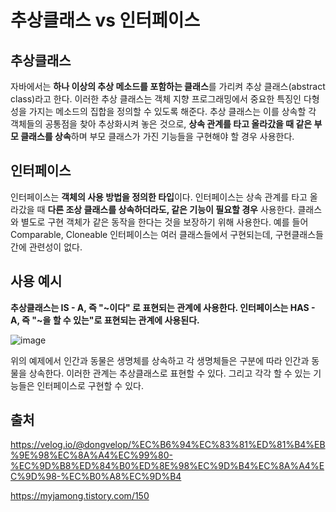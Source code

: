 # 추상클래스 vs 인터페이스


## 추상클래스
자바에서는 **하나 이상의 추상 메소드를 포함하는 클래스**를 가리켜 추상 클래스(abstract class)라고 한다. 이러한 추상 클래스는 객체 지향 프로그래밍에서 중요한 특징인 다형성을 가지는 메소드의 집합을 정의할 수 있도록 해준다. 추상 클래스는 이를 상속할 각 객체들의 공통점을 찾아 추상화시켜 놓은 것으로, **상속 관계를 타고 올라갔을 때 같은 부모 클래스를 상속**하며 부모 클래스가 가진 기능들을 구현해야 할 경우 사용한다.

## 인터페이스
인터페이스는 **객체의 사용 방법을 정의한 타입**이다. 인터페이스는 상속 관계를 타고 올라갔을 때 **다른 조상 클래스를 상속하더라도, 같은 기능이 필요할 경우** 사용한다. 클래스와 별도로 구현 객체가 같은 동작을 한다는 것을 보장하기 위해 사용한다. 예를 들어 Comparable, Cloneable 인터페이스는 여러 클래스들에서 구현되는데, 구현클래스들 간에 관련성이 없다.

## 사용 예시
**추상클래스는 IS - A, 즉 "~이다" 로 표현되는 관계에 사용한다. 인터페이스는 HAS - A, 즉 "~을 할 수 있는"로 표현되는 관계에 사용된다.**

![image](https://user-images.githubusercontent.com/46465928/160078435-944951ce-6385-400c-9b3d-7cc5867132c4.png)

위의 예제에서 인간과 동물은 생명체를 상속하고 각 생명체들은 구분에 따라 인간과 동물을 상속한다. 이러한 관계는 추상클래스로 표현할 수 있다. 그리고 각각 할 수 있는 기능들은 인터페이스로 구현할 수 있다.

## 출처
https://velog.io/@dongvelop/%EC%B6%94%EC%83%81%ED%81%B4%EB%9E%98%EC%8A%A4%EC%99%80-%EC%9D%B8%ED%84%B0%ED%8E%98%EC%9D%B4%EC%8A%A4%EC%9D%98-%EC%B0%A8%EC%9D%B4

https://myjamong.tistory.com/150

